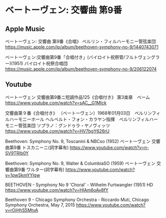 # ベートーヴェン: 交響曲 第9番

## Apple Music
ベートーヴェン: 交響曲 第9番《合唱》 ベルリン・フィルハーモニー管弦楽団
https://music.apple.com/jp/album/beethoven-symphony-no-9/1440743071

ベートーヴェン:交響曲第9番「合唱付き」(バイロイト祝祭管/フルトヴェングラー)(1951) バイロイト祝祭合唱団
https://music.apple.com/jp/album/beethoven-symphony-no-9/206122074

## Youtube

ベートーヴェン 交響曲第9番ニ短調作品125《合唱付き》 第3楽章　ベーム
https://www.youtube.com/watch?v=sAC__G1MIck

交響曲第９番《合唱付き》 （ベートーヴェン）1968年01月03日　ベルリンフィルハーモニーホール
ヘルベルト・フォン・カラヤン指揮　ベルリンフィルハーモニー管弦楽団
ソプラノ：グンドゥラ・ヤノヴィッツ
https://www.youtube.com/watch?v=HV7bgY626rU

Beethoven: Symphony No. 9, Toscanini & NBCso (1952) ベートーヴェン 交響曲第9番 トスカニーニ(詞字幕有)
https://www.youtube.com/watch?v=n-SV9TRIb0Y

Beethoven: Symphony No. 9, Walter & ColumbiaSO (1959) ベートーヴェン 交響曲第9番 ワルター(詞字幕有)
https://www.youtube.com/watch?v=1pwSkmYYlgw

BEETHOVEN - Symphony No 9 'Choral' - Wilhelm Furtwangler (1951) HD
https://www.youtube.com/watch?v=HIAm6oAv8fY

Beethoven 9 - Chicago Symphony Orchestra - Riccardo Muti,  Chicago Symphony Orchestra, May 7, 2015 
https://www.youtube.com/watch?v=rOjHhS5MtvA
